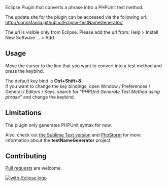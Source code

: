 Eclipse Plugin that converts a phrase intro a PHPUnit test method.<br/>

The update site for the plugin can be accessed via the following url: http://sorinstanila.github.io/Eclipse-testNameGenerator/

The url is visible only from Eclipse. Please add the url from: Help > Install New Software ... > Add

Usage
----
Move the cursor to the line that you want to convert into a test method and press the keybind.

The default key bind is **Ctrl+Shift+8**<br/>
If you want to change the key bindings, open Window / Preferences / General / Editors / Keys, search for "*PHPUnit Generate Test Method using phrase*" and change the keybind.

Limitations
----
The plugin only generates PHPUnit syntax for now.

Also, check out [the Sublime Text version](https://github.com/bogdananton/Sublime-testNameGenerator) and [PhpStorm](https://github.com/bogdananton/PhpStorm-testNameGenerator) for more information about the **testNameGenerator** project.



Contributing
----
[Pull requests](http://help.github.com/send-pull-requests) are welcome.

<a href="http://with-eclipse.github.io/" target="_blank">
<img alt="with-Eclipse logo" src="http://with-eclipse.github.io/with-eclipse-0.jpg" /></a>

